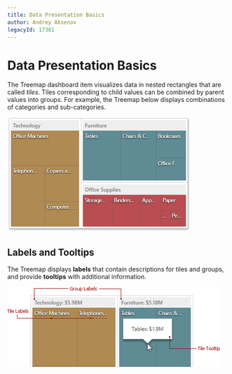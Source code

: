 ```yaml
---
title: Data Presentation Basics
author: Andrey Aksenov
legacyId: 17381
---
```

# Data Presentation Basics
The Treemap dashboard item visualizes data in nested rectangles that are called _tiles_. Tiles corresponding to child values can be combined by parent values into groups. For example, the Treemap below displays combinations of categories and sub-categories.

![wdd-treemap-grouped](../../../../images/img125970.png)

## Labels and Tooltips
The Treemap displays **labels** that contain descriptions for tiles and groups, and provide **tooltips** with additional information.

![wdd-treemap-labels](../../../../images/img125998.png)